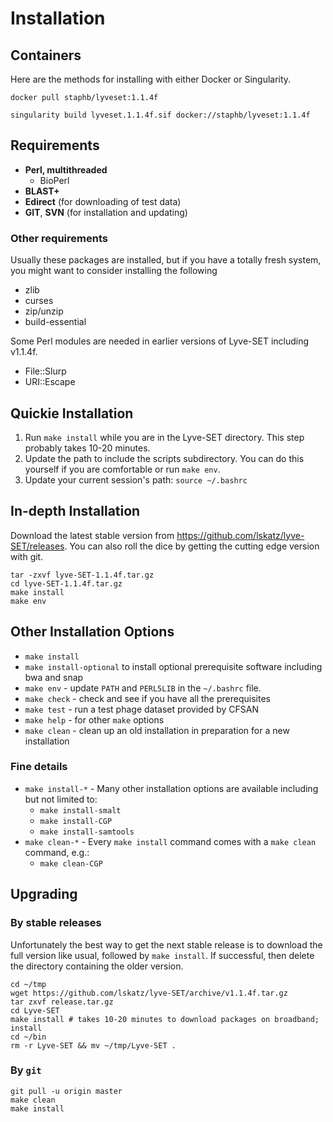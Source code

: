 Installation
============

## Containers

Here are the methods for installing with either Docker or Singularity.

    docker pull staphb/lyveset:1.1.4f

    singularity build lyveset.1.1.4f.sif docker://staphb/lyveset:1.1.4f

Requirements
------------

* **Perl, multithreaded**
  * BioPerl
* **BLAST+**
* **Edirect** (for downloading of test data)
* **GIT**, **SVN** (for installation and updating)

### Other requirements

Usually these packages are installed, but if you have a totally fresh system, you might want to consider installing the following

* zlib
* curses
* zip/unzip
* build-essential

Some Perl modules are needed in earlier versions of Lyve-SET including v1.1.4f.

* File::Slurp
* URI::Escape

Quickie Installation
--------------------

1. Run `make install` while you are in the Lyve-SET directory. This step probably takes 10-20 minutes.
2. Update the path to include the scripts subdirectory. You can do this yourself if you are comfortable or run `make env`.
3. Update your current session's path: `source ~/.bashrc`

In-depth Installation
---------------------

Download the latest stable version from https://github.com/lskatz/lyve-SET/releases.  You can also roll the dice by getting the cutting edge version with git.

    tar -zxvf lyve-SET-1.1.4f.tar.gz
    cd lyve-SET-1.1.4f.tar.gz
    make install
    make env

Other Installation Options
------------
* `make install`
* `make install-optional` to install optional prerequisite software including bwa and snap
* `make env` - update `PATH` and `PERL5LIB` in the `~/.bashrc` file.
* `make check` - check and see if you have all the prerequisites
* `make test` - run a test phage dataset provided by CFSAN
* `make help` - for other `make` options
* `make clean` - clean up an old installation in preparation for a new installation

### Fine details

* `make install-*` - Many other installation options are available including but not limited to:
  * `make install-smalt`
  * `make install-CGP`
  * `make install-samtools`
* `make clean-*` - Every `make install` command comes with a `make clean` command, e.g.:
  * `make clean-CGP`

Upgrading
---------

### By stable releases
Unfortunately the best way to get the next stable release is to download the full version like usual, followed by `make install`.  If successful, then delete the directory containing the older version.

    cd ~/tmp
    wget https://github.com/lskatz/lyve-SET/archive/v1.1.4f.tar.gz
    tar zxvf release.tar.gz
    cd Lyve-SET
    make install # takes 10-20 minutes to download packages on broadband; install
    cd ~/bin
    rm -r Lyve-SET && mv ~/tmp/Lyve-SET .

### By `git`
    git pull -u origin master
    make clean
    make install
